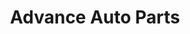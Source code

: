 ---
title: "Advance Auto Parts"
url: /marietta/advance-auto-parts-canton-road-northeast/
shop: car parts
---